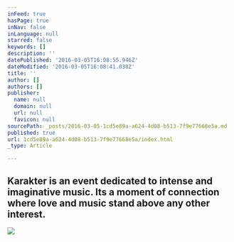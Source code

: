 ```yaml
---
inFeed: true
hasPage: true
inNav: false
inLanguage: null
starred: false
keywords: []
description: ''
datePublished: '2016-03-05T16:08:55.946Z'
dateModified: '2016-03-05T16:08:41.038Z'
title: ''
author: []
authors: []
publisher:
  name: null
  domain: null
  url: null
  favicon: null
sourcePath: _posts/2016-03-05-1cd5e89a-a624-4d08-b513-7f9e77668e5a.md
published: true
url: 1cd5e89a-a624-4d08-b513-7f9e77668e5a/index.html
_type: Article

---
```

## Karakter is an event dedicated to intense and imaginative music. Its a moment of connection where love and music stand above any other interest.
![](https://the-grid-user-content.s3-us-west-2.amazonaws.com/fd355b76-1cb6-40a2-8af7-2a04b1d71afd.png)